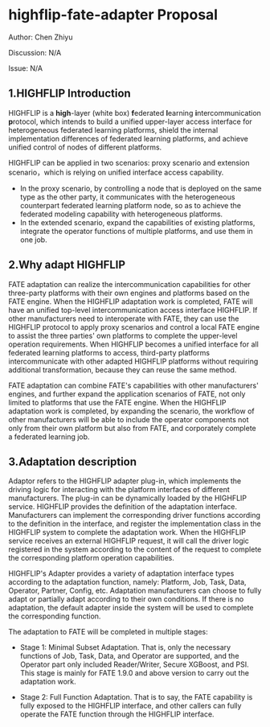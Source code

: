 # highflip-fate-adapter Proposal

Author: Chen Zhiyu

Discussion: N/A

Issue:  N/A

## 1.HIGHFLIP Introduction
HIGHFLIP is a **high**-layer (white box) **f**ederated **l**earning **i**ntercommunication **p**rotocol, which intends to build a unified upper-layer access interface for heterogeneous federated learning platforms, shield the internal implementation differences of federated learning platforms, and achieve unified control of nodes of different platforms.

HIGHFLIP can be applied in two scenarios: proxy scenario and extension scenario，which is relying on unified interface access capability.
- In the proxy scenario, by controlling a node that is deployed on the same type as the other party, it communicates with the heterogeneous counterpart federated learning platform node, so as to achieve the federated modeling capability with heterogeneous platforms.  
- In the extended scenario, expand the capabilities of existing platforms, integrate the operator functions of multiple platforms, and use them in one job.

## 2.Why adapt HIGHFLIP
FATE adaptation can realize the intercommunication capabilities for other three-party platforms with their own engines and platforms based on the FATE engine. When the HIGHFLIP adaptation work is completed, FATE will have an unified top-level intercommunication access interface HIGHFLIP. If other manufacturers need to interoperate with FATE, they can use the HIGHFLIP protocol to apply proxy scenarios and control a local FATE engine to assist the three parties' own platforms to complete the upper-level operation requirements. When HIGHFLIP becomes a unified interface for all federated learning platforms to access, third-party platforms intercommunicate with other adapted HIGHFLIP platforms without requiring additional transformation, because they can reuse the same method.

FATE adaptation can combine FATE's capabilities with other manufacturers' engines, and further expand the application scenarios of FATE, not only limited to platforms that use the FATE engine. When the HIGHFLIP adaptation work is completed, by expanding the scenario, the workflow of other manufacturers will be able to include the operator components not only from their own platform but also from FATE, and corporately complete a federated learning job.

## 3.Adaptation description
Adaptor refers to the HIGHFLIP adapter plug-in, which implements the driving logic for interacting with the platform interfaces of different manufacturers. The plug-in can be dynamically loaded by the HIGHFLIP service. HIGHFLIP provides the definition of the adaptation interface. Manufacturers can implement the corresponding driver functions according to the definition in the interface, and register the implementation class in the HIGHFLIP system to complete the adaptation work. When the HIGHFLIP service receives an external HIGHFLIP request, it will call the driver logic registered in the system according to the content of the request to complete the corresponding platform operation capabilities.

HIGHFLIP's Adapter provides a variety of adaptation interface types according to the adaptation function, namely: Platform, Job, Task, Data, Operator, Partner, Config, etc. Adaptation manufacturers can choose to fully adapt or partially adapt according to their own conditions. If there is no adaptation, the default adapter inside the system will be used to complete the corresponding function.

The adaptation to FATE will be completed in multiple stages:

- Stage 1: Minimal Subset Adaptation. That is, only the necessary functions of Job, Task, Data, and Operator are supported, and the Operator part only included Reader/Writer, Secure XGBoost, and PSI. This stage is mainly for FATE 1.9.0 and above version to carry out the adaptation work.

- Stage 2: Full Function Adaptation. That is to say, the FATE capability is fully exposed to the HIGHFLIP interface, and other callers can fully operate the FATE function through the HIGHFLIP interface.

